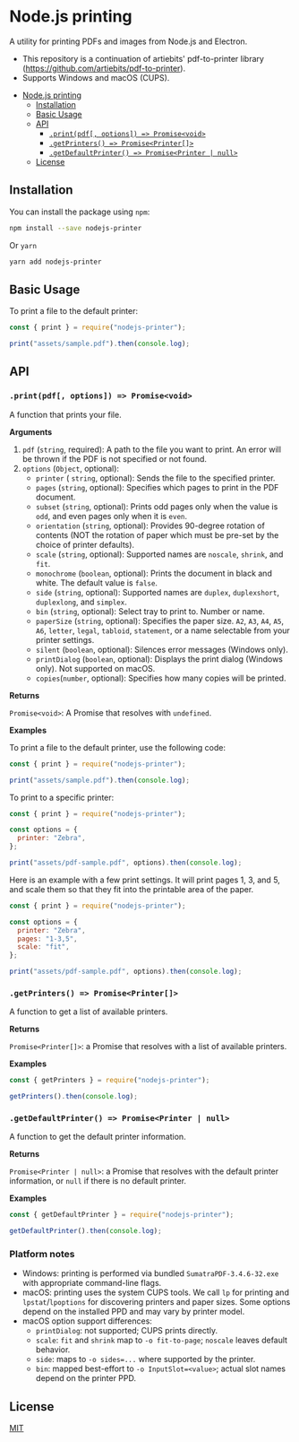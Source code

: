 # Node.js printing

A utility for printing PDFs and images from Node.js and Electron.

- This repository is a continuation of artiebits' pdf-to-printer library (https://github.com/artiebits/pdf-to-printer).
- Supports Windows and macOS (CUPS).

<!-- START doctoc generated TOC please keep comment here to allow auto update -->
<!-- DON'T EDIT THIS SECTION, INSTEAD RE-RUN doctoc TO UPDATE -->

- [Node.js printing](#nodejs-printing)
  - [Installation](#installation)
  - [Basic Usage](#basic-usage)
  - [API](#api)
    - [`.print(pdf[, options]) => Promise<void>`](#printpdf-options--promisevoid)
    - [`.getPrinters() => Promise<Printer[]>`](#getprinters--promiseprinter)
    - [`.getDefaultPrinter() => Promise<Printer | null>`](#getdefaultprinter--promiseprinter--null)
  - [License](#license)

<!-- END doctoc generated TOC please keep comment here to allow auto update -->

## Installation

You can install the package using `npm`:

```bash
npm install --save nodejs-printer
```

Or `yarn`

```bash
yarn add nodejs-printer
```

## Basic Usage

To print a file to the default printer:

```javascript
const { print } = require("nodejs-printer");

print("assets/sample.pdf").then(console.log);
```

## API

### `.print(pdf[, options]) => Promise<void>`

A function that prints your file.

**Arguments**

1. `pdf` (`string`, required): A path to the file you want to print. An error will be thrown if the PDF is not specified or not found.
2. `options` (`Object`, optional):
   - `printer` ( `string`, optional): Sends the file to the specified printer.
   - `pages` (`string`, optional): Specifies which pages to print in the PDF document.
   - `subset` (`string`, optional): Prints odd pages only when the value is `odd`, and even pages only when it is `even`.
   - `orientation` (`string`, optional): Provides 90-degree rotation of contents (NOT the rotation of paper which must be pre-set by the choice of printer defaults).
   - `scale` (`string`, optional): Supported names are `noscale`, `shrink`, and `fit`.
   - `monochrome` (`boolean`, optional): Prints the document in black and white. The default value is `false`.
   - `side` (`string`, optional): Supported names are `duplex`, `duplexshort`, `duplexlong`, and `simplex`.
   - `bin` (`string`, optional): Select tray to print to. Number or name.
   - `paperSize` (`string`, optional): Specifies the paper size. `A2`, `A3`, `A4`, `A5`, `A6`, `letter`, `legal`, `tabloid`, `statement`, or a name selectable from your printer settings.
   - `silent` (`boolean`, optional): Silences error messages (Windows only).
   - `printDialog` (`boolean`, optional): Displays the print dialog (Windows only). Not supported on macOS.
   - `copies`(`number`, optional): Specifies how many copies will be printed.

**Returns**

`Promise<void>`: A Promise that resolves with `undefined`.

**Examples**

To print a file to the default printer, use the following code:

```javascript
const { print } = require("nodejs-printer");

print("assets/sample.pdf").then(console.log);
```

To print to a specific printer:

```javascript
const { print } = require("nodejs-printer");

const options = {
  printer: "Zebra",
};

print("assets/pdf-sample.pdf", options).then(console.log);
```

Here is an example with a few print settings. It will print pages 1, 3, and 5, and scale them so that they fit into the printable area of the paper.

```javascript
const { print } = require("nodejs-printer");

const options = {
  printer: "Zebra",
  pages: "1-3,5",
  scale: "fit",
};

print("assets/pdf-sample.pdf", options).then(console.log);
```

### `.getPrinters() => Promise<Printer[]>`

A function to get a list of available printers.

**Returns**

`Promise<Printer[]>`: a Promise that resolves with a list of available printers.

**Examples**

```javascript
const { getPrinters } = require("nodejs-printer");

getPrinters().then(console.log);
```

### `.getDefaultPrinter() => Promise<Printer | null>`

A function to get the default printer information.

**Returns**

`Promise<Printer | null>`: a Promise that resolves with the default printer information, or `null` if there is no default printer.

**Examples**

```javascript
const { getDefaultPrinter } = require("nodejs-printer");

getDefaultPrinter().then(console.log);
```

### Platform notes

- Windows: printing is performed via bundled `SumatraPDF-3.4.6-32.exe` with appropriate command-line flags.
- macOS: printing uses the system CUPS tools. We call `lp` for printing and `lpstat`/`lpoptions` for discovering printers and paper sizes. Some options depend on the installed PPD and may vary by printer model.
- macOS option support differences:
  - `printDialog`: not supported; CUPS prints directly.
  - `scale`: `fit` and `shrink` map to `-o fit-to-page`; `noscale` leaves default behavior.
  - `side`: maps to `-o sides=...` where supported by the printer.
  - `bin`: mapped best-effort to `-o InputSlot=<value>`; actual slot names depend on the printer PPD.

## License

[MIT](LICENSE)
